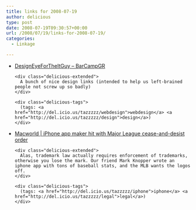 ```yaml
---
title: links for 2008-07-19
author: delicious
type: post
date: 2008-07-19T09:30:57+00:00
url: /2008/07/19/links-for-2008-07-19/
categories:
  - Linkage

---
```

<ul class="delicious">
  <li>
    <div class="delicious-link">
      <a href="http://barcampgr.org/wiki/DesignEyeForTheItGuy">DesignEyeForTheItGuy &#8211; BarCampGR</a>
    </div>
    
    <div class="delicious-extended">
      A bunch of nice design links (intended to help us left-brained people not screw up so badly)
    </div>
    
    <div class="delicious-tags">
      (tags: <a href="http://del.icio.us/tazzzzz/webdesign">webdesign</a> <a href="http://del.icio.us/tazzzzz/design">design</a>)
    </div>
  </li>
  
  <li>
    <div class="delicious-link">
      <a href="http://www.macworld.com/article/134570/2008/07/baseball.html?lsrc=rss_main">Macworld | iPhone app maker hit with Major League cease-and-desist order</a>
    </div>
    
    <div class="delicious-extended">
      Alas, trademark law actually requires enforcement of trademarks, otherwise you lose the mark. Our friend Mark Knopper wrote an iphone app with tons of baseball stats, and the MLB wants the logos off.
    </div>
    
    <div class="delicious-tags">
      (tags: <a href="http://del.icio.us/tazzzzz/iphone">iphone</a> <a href="http://del.icio.us/tazzzzz/legal">legal</a>)
    </div>
  </li>
</ul>
